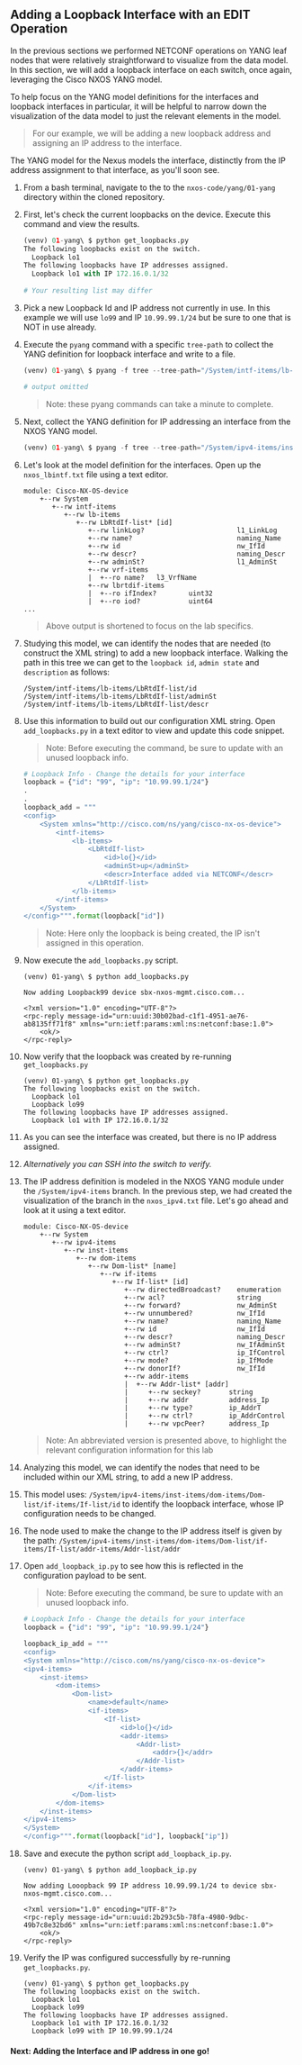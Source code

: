 ## Adding a Loopback Interface with an EDIT Operation

In the previous sections we performed NETCONF operations on YANG leaf nodes that were relatively straightforward to visualize from the data model. In this section, we will add a loopback interface on each switch, once again, leveraging the Cisco NXOS YANG model.

To help focus on the YANG model definitions for the interfaces and loopback interfaces in particular, it will be helpful to narrow down the visualization of the data model to just the relevant elements in the model.

> For our example, we will be adding a new loopback address and assigning an IP address to the interface.

The YANG model for the Nexus models the interface, distinctly from the IP address assignment to that interface, as you'll soon see.

1. From a bash terminal, navigate to the to the `nxos-code/yang/01-yang` directory within the cloned repository.
1. First, let's check the current loopbacks on the device.  Execute this command and view the results.  

    ```python
    (venv) 01-yang\ $ python get_loopbacks.py
    The following loopbacks exist on the switch.
      Loopback lo1
    The following loopbacks have IP addresses assigned.
      Loopback lo1 with IP 172.16.0.1/32
          
    # Your resulting list may differ
    ```

1. Pick a new Loopback Id and IP address not currently in use.  In this example we will use `lo99` and IP `10.99.99.1/24` but be sure to one that is NOT in use already. 
1. Execute the `pyang` command with a specific `tree-path` to collect the YANG definition for loopback interface and write to a file. 

    ```python
    (venv) 01-yang\ $ pyang -f tree --tree-path="/System/intf-items/lb-items"  Cisco-NX-OS-device.yang  -o nxos_lbintf.txt
    
    # output omitted
    ```

    > Note: these pyang commands can take a minute to complete.

1. Next, collect the YANG definition for IP addressing an interface from the NXOS YANG model.

    ```python
    (venv) 01-yang\ $ pyang -f tree --tree-path="/System/ipv4-items/inst-items/dom-items/Dom-list/if-items/If-list"  Cisco-NX-OS-device.yang  -o nxos_ipv4.txt
    ```

1. Let's look at the model definition for the interfaces. Open up the `nxos_lbintf.txt` file using a text editor.

    ``` shell
    module: Cisco-NX-OS-device
        +--rw System
           +--rw intf-items
              +--rw lb-items
                 +--rw LbRtdIf-list* [id]
                    +--rw linkLog?                       l1_LinkLog
                    +--rw name?                          naming_Name
                    +--rw id                             nw_IfId
                    +--rw descr?                         naming_Descr
                    +--rw adminSt?                       l1_AdminSt
                    +--rw vrf-items
                    |  +--ro name?   l3_VrfName
                    +--rw lbrtdif-items
                    |  +--ro ifIndex?        uint32
                    |  +--ro iod?            uint64
    ...
    ```
    
    > Above output is shortened to focus on the lab specifics.
    
1. Studying this model, we can identify the nodes that are needed (to construct the XML string) to add a new loopback interface. Walking the path in this tree we can get to the `loopback id`, `admin state`  and `description` as follows:

    ``` shell
    /System/intf-items/lb-items/LbRtdIf-list/id
    /System/intf-items/lb-items/LbRtdIf-list/adminSt
    /System/intf-items/lb-items/LbRtdIf-list/descr
    
    ```

1. Use this information to build out our configuration XML string. Open `add_loopbacks.py` in a text editor to view and update this code snippet. 
    > Note: Before executing the command, be sure to update with an unused loopback info.
    
    ```python
    # Loopback Info - Change the details for your interface
    loopback = {"id": "99", "ip": "10.99.99.1/24"}
    .
    .
    loopback_add = """
    <config>
        <System xmlns="http://cisco.com/ns/yang/cisco-nx-os-device">
            <intf-items>
                <lb-items>
                    <LbRtdIf-list>
                        <id>lo{}</id>
                        <adminSt>up</adminSt>
                        <descr>Interface added via NETCONF</descr>
                    </LbRtdIf-list>
                </lb-items>
            </intf-items>
        </System>
    </config>""".format(loopback["id"])
    ```

    > Note: Here only the loopback is being created, the IP isn't assigned in this operation.

1. Now execute the `add_loopbacks.py` script.

    ```
    (venv) 01-yang\ $ python add_loopbacks.py
    
    Now adding Loopback99 device sbx-nxos-mgmt.cisco.com...
    
    <?xml version="1.0" encoding="UTF-8"?>
    <rpc-reply message-id="urn:uuid:30b02bad-c1f1-4951-ae76-ab8135ff71f8" xmlns="urn:ietf:params:xml:ns:netconf:base:1.0">
        <ok/>
    </rpc-reply>
    ```
1. Now verify that the loopback was created by re-running `get_loopbacks.py`

    ``` shell
    (venv) 01-yang\ $ python get_loopbacks.py
    The following loopbacks exist on the switch.
      Loopback lo1
      Loopback lo99
    The following loopbacks have IP addresses assigned.
      Loopback lo1 with IP 172.16.0.1/32
    ```

1. As you can see the interface was created, but there is no IP address assigned.
1. *Alternatively you can SSH into the switch to verify.* 
1. The IP address definition is modeled in the NXOS YANG module under the `/System/ipv4-items` branch. In the previous step, we had created the visualization of the branch in the `nxos_ipv4.txt` file.  Let's go ahead and look at it using a text editor.

    ```
    module: Cisco-NX-OS-device
        +--rw System
           +--rw ipv4-items
              +--rw inst-items
                 +--rw dom-items
                    +--rw Dom-list* [name]
                       +--rw if-items
                          +--rw If-list* [id]
                             +--rw directedBroadcast?    enumeration
                             +--rw acl?                  string
                             +--rw forward?              nw_AdminSt
                             +--rw unnumbered?           nw_IfId
                             +--rw name?                 naming_Name
                             +--rw id                    nw_IfId
                             +--rw descr?                naming_Descr
                             +--rw adminSt?              nw_IfAdminSt
                             +--rw ctrl?                 ip_IfControl
                             +--rw mode?                 ip_IfMode
                             +--rw donorIf?              nw_IfId
                             +--rw addr-items
                             |  +--rw Addr-list* [addr]
                             |     +--rw seckey?       string
                             |     +--rw addr          address_Ip
                             |     +--rw type?         ip_AddrT
                             |     +--rw ctrl?         ip_AddrControl
                             |     +--rw vpcPeer?      address_Ip
    
    ```

    > Note: An abbreviated version is presented above, to highlight the relevant configuration information for this lab

1. Analyzing this model, we can identify the nodes that need to be included within our XML string, to add a new IP address.
1. This model uses: `/System/ipv4-items/inst-items/dom-items/Dom-list/if-items/If-list/id` to identify the loopback interface, whose IP configuration needs to be changed. 
1. The node used to make the change to the IP address itself is given by the path: `/System/ipv4-items/inst-items/dom-items/Dom-list/if-items/If-list/addr-items/Addr-list/addr`

1. Open `add_loopback_ip.py` to see how this is reflected in the configuration payload to be sent. 
    > Note: Before executing the command, be sure to update with an unused loopback info.

    ```python
    # Loopback Info - Change the details for your interface
    loopback = {"id": "99", "ip": "10.99.99.1/24"}
    
    loopback_ip_add = """
    <config>
    <System xmlns="http://cisco.com/ns/yang/cisco-nx-os-device">
    <ipv4-items>
        <inst-items>
            <dom-items>
                <Dom-list>
                    <name>default</name>
                    <if-items>
                        <If-list>
                            <id>lo{}</id>
                            <addr-items>
                                <Addr-list>
                                    <addr>{}</addr>
                                </Addr-list>
                            </addr-items>
                        </If-list>
                    </if-items>
                </Dom-list>
            </dom-items>
        </inst-items>
    </ipv4-items>
    </System>
    </config>""".format(loopback["id"], loopback["ip"])
    ```

1. Save and execute the python script `add_loopback_ip.py`.

    ```
    (venv) 01-yang\ $ python add_loopback_ip.py
    
    Now adding Looopback 99 IP address 10.99.99.1/24 to device sbx-nxos-mgmt.cisco.com...
    
    <?xml version="1.0" encoding="UTF-8"?>
    <rpc-reply message-id="urn:uuid:2b293c5b-78fa-4980-9dbc-49b7c8e32bd6" xmlns="urn:ietf:params:xml:ns:netconf:base:1.0">
        <ok/>
    </rpc-reply>
    ```

1. Verify the IP was configured successfully by re-running `get_loopbacks.py`. 

    ```
    (venv) 01-yang\ $ python get_loopbacks.py
    The following loopbacks exist on the switch.
      Loopback lo1
      Loopback lo99
    The following loopbacks have IP addresses assigned.
      Loopback lo1 with IP 172.16.0.1/32
      Loopback lo99 with IP 10.99.99.1/24
    ```

#### Next: Adding the Interface and IP address in one go!